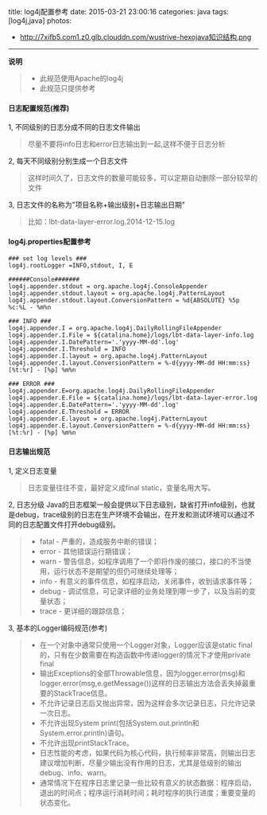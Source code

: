 title: log4j配置参考
date: 2015-03-21 23:00:16
categories: java
tags: [log4j,java]
photos:
- http://7xifb5.com1.z0.glb.clouddn.com/wustrive-hexojava知识结构.png
---

**说明**
>- 此规范使用Apache的log4j
>- 此规范只提供参考


#### 日志配置规范(推荐)

1, 不同级别的日志分成不同的日志文件输出
>尽量不要将info日志和error日志输出到一起,这样不便于日志分析

2, 每天不同级别分别生成一个日志文件
>这样时间久了，日志文件的数量可能较多，可以定期自动删除一部分较早的文件

3, 日志文件的名称为"项目名称+输出级别+日志输出日期"
>比如：lbt-data-layer-error.log.2014-12-15.log

#### log4j.properties配置参考

    ### set log levels ###
    log4j.rootLogger =INFO,stdout, I, E

    ######Console#######
    log4j.appender.stdout = org.apache.log4j.ConsoleAppender
    log4j.appender.stdout.layout = org.apache.log4j.PatternLayout
    log4j.appender.stdout.layout.ConversionPattern = %d{ABSOLUTE} %5p %c:%L - %m%n

    ### INFO ###
    log4j.appender.I = org.apache.log4j.DailyRollingFileAppender
    log4j.appender.I.File = ${catalina.home}/logs/lbt-data-layer-info.log
    log4j.appender.I.DatePattern='.'yyyy-MM-dd'.log'
    log4j.appender.I.Threshold = INFO
    log4j.appender.I.layout = org.apache.log4j.PatternLayout
    log4j.appender.I.layout.ConversionPattern = %-d{yyyy-MM-dd HH:mm:ss} [%t:%r] - [%p] %m%n

    ### ERROR ###
    log4j.appender.E=org.apache.log4j.DailyRollingFileAppender
    log4j.appender.E.File = ${catalina.home}/logs/lbt-data-layer-error.log
    log4j.appender.E.DatePattern='.'yyyy-MM-dd'.log'
    log4j.appender.E.Threshold = ERROR 
    log4j.appender.E.layout = org.apache.log4j.PatternLayout
    log4j.appender.E.layout.ConversionPattern = %-d{yyyy-MM-dd HH:mm:ss} [%t:%r] - [%p] %m%n




#### 日志输出规范

1, 定义日志变量
>日志变量往往不变，最好定义成final static，变量名用大写。

2, 日志分级
Java的日志框架一般会提供以下日志级别，缺省打开info级别，也就是debug，trace级别的日志在生产环境不会输出，在开发和测试环境可以通过不同的日志配置文件打开debug级别。

>- fatal - 严重的，造成服务中断的错误；
>- error - 其他错误运行期错误；
>- warn - 警告信息，如程序调用了一个即将作废的接口，接口的不当使用，运行状态不是期望的但仍可继续处理等；
>- info - 有意义的事件信息，如程序启动，关闭事件，收到请求事件等；
>- debug - 调试信息，可记录详细的业务处理到哪一步了，以及当前的变量状态；
>- trace - 更详细的跟踪信息；

3, 基本的Logger编码规范(参考)
>- 在一个对象中通常只使用一个Logger对象，Logger应该是static final的，只有在少数需要在构造函数中传递logger的情况下才使用private final
>- 输出Exceptions的全部Throwable信息，因为logger.error(msg)和logger.error(msg,e.getMessage())这样的日志输出方法会丢失掉最重要的StackTrace信息。
>- 不允许记录日志后又抛出异常，因为这样会多次记录日志，只允许记录一次日志。
>- 不允许出现System print(包括System.out.println和System.error.println)语句。
>- 不允许出现printStackTrace。
>- 日志性能的考虑，如果代码为核心代码，执行频率非常高，则输出日志建议增加判断，尽量少输出没有作用的日志，尤其是低级别的输出debug、info、warn。
>- 通常情况下在程序日志里记录一些比较有意义的状态数据：程序启动，退出的时间点；程序运行消耗时间；耗时程序的执行进度；重要变量的状态变化。